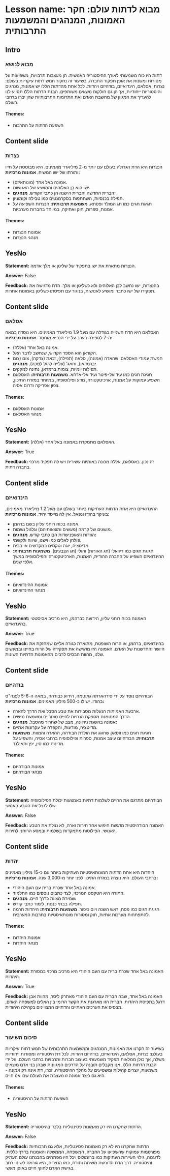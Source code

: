 # Lesson name: מבוא לדתות עולם: חקר האמונות, המנהגים והמשמעות התרבותית

## Intro

### מבוא לנושא

דתות היו כוח משמעותי לאורך ההיסטוריה האנושית. הן מעצבות תרבויות, משפיעות על מסורות ומשנות את אופן תפקוד החברה. בשיעור זה נחקור חמש דתות עיקריות בעולם: נצרות, אסלאם, הינדואיזם, בודהיזם ויהדות. לכל אחת מהדתות הללו יש אמונות, מנהגים והיסטוריות ייחודיות, אך הן גם חולקות נושאים משותפים. הבנת הדתות הללו תסייע לנו להעריך את המגוון של מחשבת האדם ואת התרומות התרבותיות שהן יצרו ברחבי העולם.

#### **Themes:**
- השפעת הדתות על התרבות

## Content slide

### נצרות

הנצרות היא הדת הגדולה בעולם עם יותר מ-2 מיליארד מאמינים. היא מבוססת על חייו ותורתו של ישו המשיח. **אמונות מרכזיות:**
- אמונה באל אחד (מונותאיזם).
- ישו הוא בן האלוהים והמושיע של האנושות.
- הברית החדשה והברית הישנה הן כתבי הקודש.
**מנהגים:**
- תפילה בכנסיות, השתתפות בסקרמנטים כמו טבילה וקומוניון.
- חגיגת חגים כמו חג המולד ופסחא.
**משמעות תרבותית:** הנצרות השפיעה על אמנות, ספרות, חוק ואתיקה, במיוחד בחברות מערביות.

#### **Themes:**
- אמונות הנצרות
- מנהגי הנצרות

## YesNo

**Statement:** הנצרות מתארת את ישו בתפקיד של שליטן או מלך אדמה.

**Answer:** False

**Feedback:**
בהנצרות, ישו נחשב לבן האלוהים ולא כשליטן או מלך. הדת מדגישה את תפקידו של ישו כחבר ומושיע לאנושות, בניגור עם תפיסתו כשליטן באמונות אחרות.


## Content slide

### אסלאם

האסלאם היא הדת השנייה בגודלה עם מעל 1.9 מיליארד מאמינים. היא נוסדה במאה ה-7 לספירה בערב על ידי הנביא מוחמד. **אמונות מרכזיות:**
- אמונה באל אחד (אללה).
- הקוראן הוא הספר הקדוש, שנחשב לדבר האל.
- חמשת עמודי האסלאם: שהאדה (אמונה), סלאה (תפילה), זכאת (צדקה), צום (צום ברמדאן), וחאג' (עלייה לרגל למכה).
**מנהגים:**
- תפילות יומיות, צומות ברמדאן, נתינה לנזקקים.
- חגיגת חגים כמו עיד אל-פיטר ועיד אל-אדחא.
**משמעות תרבותית:** האסלאם השפיע עמוקות על אמנות, ארכיטקטורה, מדע ופילוסופיה, במיוחד במזרח התיכון, צפון אפריקה ודרום אסיה.

#### **Themes:**
- אמונות האסלאם
- מנהגי האסלאם

## YesNo

**Statement:** האסלאם מתמקדת באמונה באל אחד (אללה).

**Answer:** True

**Feedback:**
זה נכון. באסלאם, אללה מכונה באותיות עשירית ויש לה תפקיד מרכזי בחברה דתית.


## Content slide

### הינדואיזם

ההינדואיזם היא אחת הדתות העתיקות ביותר בעולם עם מעל 1.2 מיליארד מאמינים, בעיקר בהודו ונפאל. אין לה מייסד יחיד. **אמונות מרכזיות:**
- אמונה בכוח רוחני עליון בשם ברהמן.
- מושגים של קרמה (מעשים ותוצאותיהם) וגלגול נשמות.
- הוודות והאופנישדות הם כתבי קודש.
**מנהגים:**
- פולחן לאלים כמו וישנו, שיווה ולקשמי.
- מדיטציה, יוגה וטקסים במקדשים או בבית.
- חגיגת חגים כמו דיוואלי (חג האורות) והולי (חג הצבעים).
**משמעות תרבותית:** ההינדואיזם השפיע על החברה ההודית, האמנות, הארכיטקטורה והפילוסופיה במשך אלפי שנים.

#### **Themes:**
- אמונות ההינדואיזם
- מנהגי ההינדואיזם

## YesNo

**Statement:** האמונה בכוח רוחני עליון, הידועה כברהמן, היא מרכיב אסיסטטי בהינדואיזם.

**Answer:** True

**Feedback:**
בהינדואיזם, ברהמן, או הרוח השופטת, מתוארת כגורה אליים שמחזקת את היושר והחדשנות של האדם. האמונה הזו מדגישה את תפקידה של הרוח בחיינו ובמעשים שלנו, מהוות הבסיס לרבים מהאמונות הדתיות השונות.


## Content slide

### בודהיזם

הבודהיזם נוסד על ידי סידהארתה גאוטמה, הידוע כבודהה, במאה ה-5-6 לפנה"ס בהודו. יש לו כ-500 מיליון מאמינים. **אמונות מרכזיות:**
- ארבעת האמיתות הנעלות מסבירות את טבע הסבל ואת הדרך להארה.
- הדרך המתומנת מספקת הנחיות לחיים מוסריים ומשמעת נפשית.
- אמונה בהשגת נירוונה, מצב של שחרור מהסבל.
**מנהגים:**
- מדיטציה, מודעות, והקפדה על עקרונות אתיים.
- חגיגת חגים כמו ווסאק שחוגג את הולדת הבודהה, ההארה והמוות.
**משמעות תרבותית:** הבודהיזם עיצב אמנות, ספרות ופילוסופיה ברחבי אסיה, והשפיע על מדינות כמו סין, יפן ותאילנד.

#### **Themes:**
- אמונות הבודהיזם
- מנהגי הבודהיזם

## YesNo

**Statement:** הבודהיזם מתרגם את החיים לשלמות דתיות באמצעות יכולת הפילוסופיה שלו לנצל את הטבע האנושי.

**Answer:** False

**Feedback:**
האמונה הבודהיסטית מדגשת חיפוש אחר חירות וארה, לא נצלת את הטבע האנושי. הפילוסות מתמקדות בשלמות ובמסע הרוחני לחירות.


## Content slide

### יהדות

היהדות היא אחת הדתות המונותאיסטיות העתיקות ביותר עם כ-15 מיליון מאמינים ברחבי העולם. היא נוצרה במזרח התיכון לפני יותר מ-3,000 שנה. **אמונות מרכזיות:**
- אמונה באל אחד שכרת ברית עם העם היהודי.
- התורה היא הטקסט המרכזי, לצד כתבים נוספים כמו התלמוד.
- שמירת מצוות כדרך חיים.
**מנהגים:**
- תפילה בבתי כנסת, לימוד כתבי קודש.
- חגיגת חגים כמו פסח, ראש השנה ויום כיפור.
**משמעות תרבותית:** היהדות תרמה להתפתחות מערכות אתיות, חוק ומסורות מונותאיסטיות בתרבות המערבית.

#### **Themes:**
- אמונות היהדות
- מנהגי היהדות

## YesNo

**Statement:** האמונה באל אחד שכרת ברית עם העם היהודי היא מרכיב מרכזי במסורת היהדות.

**Answer:** True

**Feedback:**
האמונה באל אחד, שבה הברית עם העם היהודי מאתרק ליסר, מהוות אבן דרגל בתפיסת היהדות. הברית הזו מארגנת את הקשר הרומי בין האלים למשפחה האדם, מבסיס את הערכים האתיים והדתיים המצויינים בקהילה היהודית.


## Content slide

### סיכום השיעור

בשיעור זה חקרנו את האמונות, המנהגים והמשמעות התרבותית של חמש דתות עיקריות בעולם: נצרות, אסלאם, הינדואיזם, בודהיזם ויהדות. לכל דת היסטוריה ומסורות ייחודיות משלה, אך כולן ממלאות תפקיד משמעותי בעיצוב חברות ותרבויות ברחבי העולם. על ידי הבנת הדתות הללו, אנו מקבלים תובנה על הדרכים המגוונות שבהן בני אדם מוצאים משמעות, יוצרים קהילות ומשפיעים על מהלך ההיסטוריה. זכרו, דת אינה רק אמונה - היא גם כיצד אמונה זו מעצבת את העולם שבו אנו חיים.

#### **Themes:**
- השפעת הדתות על ההיסטוריה

## YesNo

**Statement:** הדתות שחקרנו היו רק מאמונות פסינטליות בלבד בהיסטוריה.

**Answer:** False

**Feedback:**
הדתות שחקרנו היו לא רק מאמונות פסינטליות, אלא גם תרבותיות מפורסמות עמוקות שהשפיעו על החברה, המשפחה, הממשלה והאמנות בדרך כללית. לדוגמה, גילוי העיירות העתיקות כמו ברומולוס ויכל היו מפתחים בהבנתנו עולם העתיק והיסטוריה. דרך הדת הדורשת משיחה ותורת, כמו הנצרות, היא גורמת לשינוי רחב בגישת האדם לחוקי חיים באופן מעשי.

